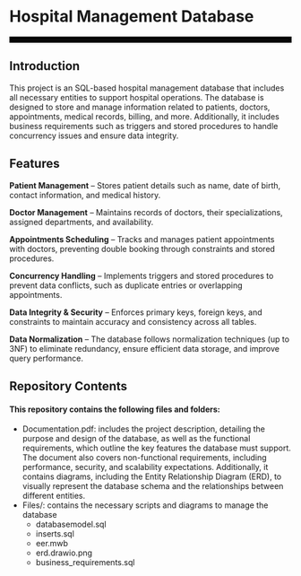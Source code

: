 # Hospital Management Database

<hr style="border: 5px solid black;" />

## Introduction
This project is an SQL-based hospital management database that includes all necessary entities to support hospital operations. The database is designed to store and manage information related to patients, doctors, appointments, medical records, billing, and more. Additionally, it includes business requirements such as triggers and stored procedures to handle concurrency issues and ensure data integrity.

## Features
**Patient Management** – Stores patient details such as name, date of birth, contact information, and medical history.

**Doctor Management** – Maintains records of doctors, their specializations, assigned departments, and availability.

**Appointments Scheduling** – Tracks and manages patient appointments with doctors, preventing double booking through constraints and stored procedures.

**Concurrency Handling** – Implements triggers and stored procedures to prevent data conflicts, such as duplicate entries or overlapping appointments.

**Data Integrity & Security** – Enforces primary keys, foreign keys, and constraints to maintain accuracy and consistency across all tables.

**Data Normalization** – The database follows normalization techniques (up to 3NF) to eliminate redundancy, ensure efficient data storage, and improve query performance.

## Repository Contents
#### This repository contains the following files and folders:
- Documentation.pdf: includes the project description, detailing the purpose and design of the database, as well as the functional requirements, which outline the key features the database must support. The document also covers non-functional requirements, including performance, security, and scalability expectations. Additionally, it contains diagrams, including the Entity Relationship Diagram (ERD), to visually represent the database schema and the relationships between different entities.
-  Files/: contains the necessary scripts and diagrams to manage the database
     - databasemodel.sql
     - inserts.sql
     - eer.mwb
     - erd.drawio.png
     - business_requirements.sql




